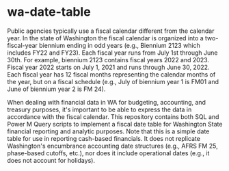 # wa-date-table
Public agencies typically use a fiscal calendar different from the calendar year. In the state of Washington the fiscal calendar is organized into a two-fiscal-year biennium ending in odd years (e.g., Biennium 2123 which includes FY22 and FY23). Each fiscal year runs from July 1st through June 30th. For example, biennium 2123 contains fiscal years 2022 and 2023. Fiscal year 2022 starts on July 1, 2021 and runs through June 30, 2022. Each fiscal year has 12 fiscal months representing the calendar months of the year, but on a fiscal schedule (e.g., July of biennium year 1 is FM01 and June of biennium year 2 is FM 24). 

When dealing with financial data in WA for budgeting, accounting, and treasury purposes, it's important to be able to express the data in accordance with the fiscal calendar. This repository contains both SQL and Power M Query scripts to implement a fiscal date table for Washington State financial reporting and analytic purposes. Note that this is a simple date table for use in reporting cash-based financials. It does not replicate Washington's encumbrance accounting date structures (e.g., AFRS FM 25, phase-based cutoffs, etc.), nor does it include operational dates (e.g., it does not account for holidays). 
